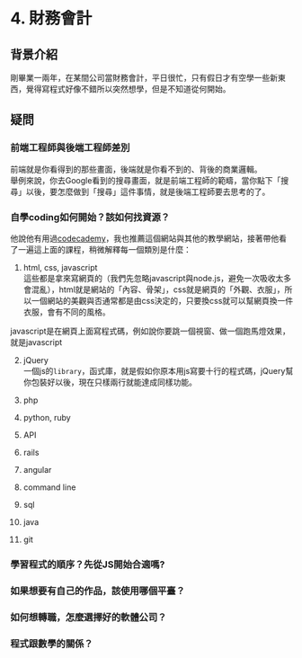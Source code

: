 # 4. 財務會計

## 背景介紹
剛畢業一兩年，在某間公司當財務會計，平日很忙，只有假日才有空學一些新東西，覺得寫程式好像不錯所以突然想學，但是不知道從何開始。

## 疑問
### 前端工程師與後端工程師差別
前端就是你看得到的那些畫面，後端就是你看不到的、背後的商業邏輯。  
舉例來說，你去Google看到的搜尋畫面，就是前端工程師的範疇，當你點下「搜尋」以後，要怎麼做到「搜尋」這件事情，就是後端工程師要去思考的了。

### 自學coding如何開始？該如何找資源？
他說他有用過[codecademy](https://www.codecademy.com/)，我也推薦這個網站與其他的教學網站，接著帶他看了一遍這上面的課程，稍微解釋每一個類別是什麼：

1. html, css, javascript  
這些都是拿來寫網頁的（我們先忽略javascript與node.js，避免一次吸收太多會混亂），html就是網站的「內容、骨架」，css就是網頁的「外觀、衣服」，所以一個網站的美觀與否通常都是由css決定的，只要換css就可以幫網頁換一件衣服，會有不同的風格。

javascript是在網頁上面寫程式碼，例如說你要跳一個視窗、做一個跑馬燈效果，就是javascript

2. jQuery  
一個js的`library`，函式庫，就是假如你原本用js寫要十行的程式碼，jQuery幫你包裝好以後，現在只樣兩行就能達成同樣功能。

3. php
4. python, ruby
5. API
6. rails
7. angular
8. command line
9. sql
10. java
11. git

### 學習程式的順序？先從JS開始合適嗎?
### 如果想要有自己的作品，該使用哪個平臺？
### 如何想轉職，怎麼選擇好的軟體公司？

### 程式跟數學的關係？